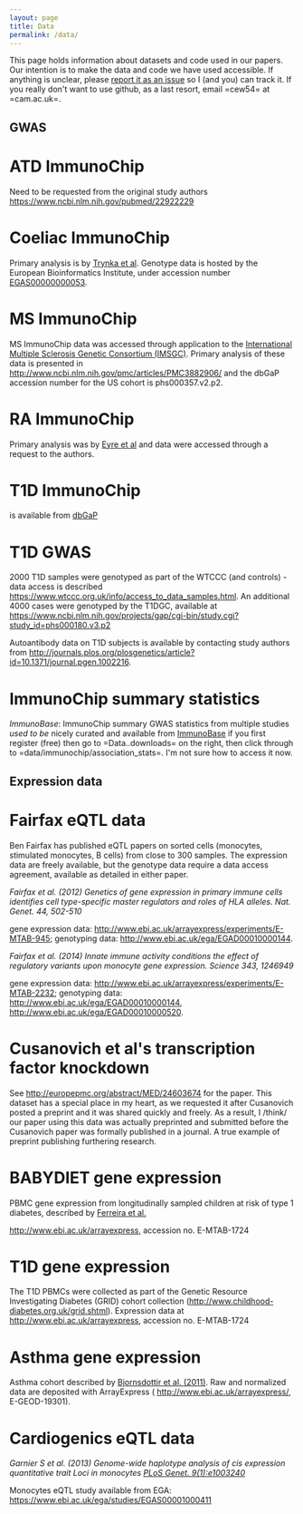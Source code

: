 ```yaml
---
layout: page
title: Data
permalink: /data/
---
```



This page holds information about datasets and code used in our papers.  Our intention
is to make the data and code we have used accessible.  If anything is
unclear, please [report it as an issue](https://github.com/chr1swallace/chr1swallace.github.io/issues) so I (and you) can track it.  If
you really don't want to use github, as a last resort, email
=cew54= at =cam.ac.uk=.

<!-- # Code and data organised by papers -->
  
<!-- ## 2015 -->

<!-- *Paper*: {{{PLOSGEN15}}} -->

<!-- *Code*: Uses the R package [GUESSFM](https://github.com/chr1swallace/GUESSFM).  For detailed pipeline of steps to run GUESSFM, see the [vignettes](https://github.com/chr1swallace/GUESSFM/tree/master/vignettes). -->

<!-- *Data*: [ | [T1D ImmunoChip Data) -->



<!-- *Paper*: {{{fortune15}}} -->

<!-- *Data*: [ | [[MS ImmunoChip Data](T1D ImmunoChip Data) | [ | [[T1D ImmunoChip Data](RA ImmunoChip Data) -->

<!-- Complete results are available in the [Supplementary Tables](http://www.nature.com/ng/journal/v47/n7/full/ng.3330.html#supplementary-information). -->

<!-- *Paper*: {{{dopico15}}} -->

<!-- *Data*: [ | [[T1D gene expression](BABYDIET gene expression) | [ -->

<!-- *Paper*: {{{onengut15}}} -->

<!-- *Code*: R code used to perform -->
<!--   numerical calculations exploring the appropriate p value thresholds -->
<!--   for calling genetic association in one disease given genomewide -->
<!--   significant genetic association at the same SNP in a related -->
<!--   disease. https://github.com/chr1swallace/condpp.   -->

<!-- *Results*: Detailed results are curated at the [[http://www.immunobase.org/poster/type-1-diabetes-immunochip-study-onengut-gumuscu/][ImmunoBase poster page](Asthma gene expression), including interactive figures, T1D regions studied and identified, and a full list of the T1D credible SNP set. -->

<!-- *Data*: [ -->


<!-- *Paper*: {{{guo15}}} -->

<!-- *Code*: Uses the R package [[https://github.com/chr1swallace/coloc/][coloc](T1D ImmunoChip Data) (available also from [CRAN](http://cran.r-project.org/web/packages/coloc/index.html)). -->

<!-- *Data*: [ | [[Fairfax eQTL data](ImmunoChip summary statistics) | [ -->

<!-- *Paper*: {{{bowes15}}} -->

<!-- *Code*: R script for fine mapping https://github.com/chr1swallace/finemap-psa  -->

<!-- *Data*: RA p values required for input were downloaded from [[http://www.immunobase.org][ImmunoBase](Cardiogenics eQTL data). -->

<!-- *Paper*: {{{liley15}}} -->

<!-- *Code*: James' code is on https://github.com/jamesliley/cFDR-common-controls. -->

<!-- *Data*: GWAS summary statistics (p values) were downloaded from [. Also uses [[T1D ImmunoChip Data](Immunobase) for simulations to examine properties of the method. -->

<!-- ## 2014 -->
<!-- *Paper*: {{{vseams}}} -->

<!-- *Code*: Olly's pipeline is at [. -->

<!-- *Data*: We used data from [[Cusanovich][Cusanovich et al](http://github.com/ollyburren/vseams)'s transcription factor knockdowns.  In fact, I think our paper was submitted only a month after theirs was published, because the preprint was shared on arXiv (and indexed on [Haldane's Sieve](http://haldanessieve.org/2013/10/22/the-functional-consequences-of-variation-in-transcription-factor-binding), which is where we saw it), and the authors readily shared their data pre-publication.  Open science working at its best. -->

<!-- We also used [. -->

## GWAS

# ATD ImmunoChip 
 
Need to be requested from the original study authors <https://www.ncbi.nlm.nih.gov/pubmed/22922229>

# Coeliac ImmunoChip 

Primary analysis is by [Trynka et al](http://www.nature.com/ng/journal/v43/n12/full/ng.998.html).  Genotype data  is hosted by the European Bioinformatics Institute, under accession number [EGAS00000000053](http://www.ebi.ac.uk/ega/studies/EGAS00000000053).

# MS ImmunoChip 

MS ImmunoChip data was accessed through application to the [International Multiple Sclerosis Genetic Consortium (IMSGC)](http://www.imsgenetics.org/).  Primary analysis of these data is presented in  <http://www.ncbi.nlm.nih.gov/pmc/articles/PMC3882906/> and the dbGaP accession number for the  US cohort is phs000357.v2.p2.

# RA ImmunoChip 

Primary analysis was by [Eyre et al](http://www.ncbi.nlm.nih.gov/pmc/articles/PMC3882906/) and data were accessed through a request to the authors.

# T1D ImmunoChip 

is available from [dbGaP](http://www.ncbi.nlm.nih.gov/projects/gap/cgi-bin/study.cgi?study_id=phs000180.v3.p2)

# T1D GWAS 

2000 T1D samples were genotyped as part of the WTCCC (and controls) - data access  is described  <https://www.wtccc.org.uk/info/access_to_data_samples.html>. An additional 4000 cases were genotyped by the T1DGC, available at <https://www.ncbi.nlm.nih.gov/projects/gap/cgi-bin/study.cgi?study_id=phs000180.v3.p2>

Autoantibody data on T1D subjects is available by contacting study authors from <http://journals.plos.org/plosgenetics/article?id=10.1371/journal.pgen.1002216>.

# ImmunoChip summary statistics

*ImmunoBase*: ImmunoChip summary GWAS statistics from multiple studies *used to be* nicely curated and available from [ImmunoBase](http://www.immunobase.org) if you first register (free) then go to =Data..downloads= on the right, then click through to =data/immunochip/association_stats=.  I'm not sure how to access it now.

## Expression data

# Fairfax eQTL data 

Ben Fairfax has published eQTL papers on sorted cells (monocytes, stimulated monocytes, B cells) from close to 300 samples.  The expression data are freely available, but the genotype data require a data access agreement, available as detailed in either paper.

*Fairfax et al. (2012) Genetics of gene expression in primary immune cells identifies cell type-specific master regulators and roles of HLA alleles. Nat. Genet. 44, 502-510*

gene expression data: <http://www.ebi.ac.uk/arrayexpress/experiments/E-MTAB-945>; genotyping data: <http://www.ebi.ac.uk/ega/EGAD00010000144>.

*Fairfax et al. (2014) Innate immune activity conditions the effect of regulatory variants upon monocyte gene expression. Science 343, 1246949*

gene expression data: <http://www.ebi.ac.uk/arrayexpress/experiments/E-MTAB-2232>; genotyping data: <http://www.ebi.ac.uk/ega/EGAD00010000144>, <http://www.ebi.ac.uk/ega/EGAD00010000520>.

# Cusanovich et al's transcription factor knockdown 

See <http://europepmc.org/abstract/MED/24603674> for the paper.  This
dataset has a special place in my heart, as we requested it after
Cusanovich posted a preprint and it was shared quickly and freely.  As
a result, I /think/ our paper using this data was actually preprinted and submitted
before the Cusanovich paper was formally published in a journal.  A
true example of preprint publishing furthering research.

# BABYDIET gene expression

PBMC gene expression from longitudinally sampled children at risk of type 1 diabetes, described by [Ferreira et al.](http://www.ncbi.nlm.nih.gov/pubmed/24561305)

http://www.ebi.ac.uk/arrayexpress, accession no. E-MTAB-1724

# T1D gene expression

The T1D PBMCs were collected as part of the Genetic Resource
Investigating Diabetes (GRID) cohort collection
(<http://www.childhood-diabetes.org.uk/grid.shtml>).  Expression data at
<http://www.ebi.ac.uk/arrayexpress>, accession no. E-MTAB-1724

# Asthma gene expression

Asthma cohort described by [Bjornsdottir et al. (2011)](http://www.ncbi.nlm.nih.gov/pubmed/21779351). Raw and normalized data are deposited with ArrayExpress ( <http://www.ebi.ac.uk/arrayexpress/>, E-GEOD-19301).


# Cardiogenics eQTL data

*Garnier S et al. (2013) Genome-wide haplotype analysis of cis expression quantitative trait Loci in monocytes [PLoS Genet. 9(1):e1003240](http://journals.plos.org/plosgenetics/article?id=10.1371/journal.pgen.1003240)*

Monocytes eQTL study available from EGA: <https://www.ebi.ac.uk/ega/studies/EGAS00001000411>


